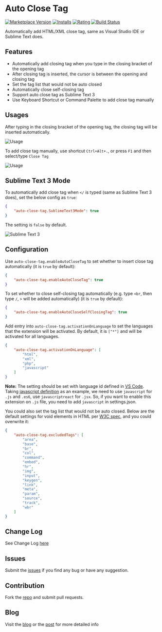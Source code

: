 # Auto Close Tag

[![Marketplace Version](http://vsmarketplacebadge.apphb.com/version/formulahendry.auto-close-tag.svg)](https://marketplace.visualstudio.com/items?itemName=formulahendry.auto-close-tag) [![Installs](http://vsmarketplacebadge.apphb.com/installs/formulahendry.auto-close-tag.svg)](https://marketplace.visualstudio.com/items?itemName=formulahendry.auto-close-tag) [![Rating](http://vsmarketplacebadge.apphb.com/rating/formulahendry.auto-close-tag.svg)](https://marketplace.visualstudio.com/items?itemName=formulahendry.auto-close-tag) [![Build Status](https://travis-ci.org/formulahendry/vscode-auto-close-tag.svg?branch=master)](https://travis-ci.org/formulahendry/vscode-auto-close-tag)

Automatically add HTML/XML close tag, same as Visual Studio IDE or Sublime Text does.

## Features

* Automatically add closing tag when you type in the closing bracket of the opening tag
* After closing tag is inserted, the cursor is between the opening and closing tag
* Set the tag list that would not be auto closed
* Automatically close self-closing tag
* Support auto close tag as Sublime Text 3
* Use Keyboard Shortcut or Command Palette to add close tag manually

## Usages

After typing in the closing bracket of the opening tag, the closing tag will be inserted automatically.

![Usage](https://raw.githubusercontent.com/formulahendry/vscode-auto-close-tag/master/images/usage.gif)

To add close tag manually, use shortcut `Ctrl+Alt+.`, or press `F1` and then select/type `Close Tag`

![Usage](https://raw.githubusercontent.com/formulahendry/vscode-auto-close-tag/master/images/close-tag.gif)

## Sublime Text 3 Mode

To automatically add close tag when `</` is typed (same as Sublime Text 3 does), set the below config as `true`:
```json
{
    "auto-close-tag.SublimeText3Mode": true
}
```
The setting is `false` by default.

![Sublime Text 3](https://raw.githubusercontent.com/formulahendry/vscode-auto-close-tag/master/images/st3.gif)

## Configuration

Use `auto-close-tag.enableAutoCloseTag` to set whether to insert close tag automatically (it is `true` by default):
```json
{
    "auto-close-tag.enableAutoCloseTag": true
}
```

To set whether to close self-closing tag automatically (e.g. type `<br`, then type `/`, `>` will be added automatically) (it is `true` by default):
```json
{
    "auto-close-tag.enableAutoCloseSelfClosingTag": true
}
```

Add entry into `auto-close-tag.activationOnLanguage` to set the languages that the extension will be activated.
By default, it is `["*"]` and will be activated for all languages.
```json
{
    "auto-close-tag.activationOnLanguage": [
        "html",
        "xml",
        "php",
        "javascript"
    ]
}
```
**Note:** The setting should be set with language id defined in [VS Code](https://github.com/Microsoft/vscode/tree/master/extensions). Taking [javascript definition](https://github.com/Microsoft/vscode/blob/master/extensions/javascript/package.json) as an example, we need to use `javascript` for `.js` and `.es6`, use `javascriptreact` for `.jsx`. So, if you want to enable this extension on `.js` file, you need to add `javascript` in settings.json.

You could also set the tag list that would not be auto closed. Below are the default settings for void elements in HTML per [W3C spec](https://www.w3.org/TR/html-markup/syntax.html#syntax-elements), and you could overwrite it:
```json
{
    "auto-close-tag.excludedTags": [
        "area",
        "base",
        "br",
        "col",
        "command",
        "embed",
        "hr",
        "img",
        "input",
        "keygen",
        "link",
        "meta",
        "param",
        "source",
        "track",
        "wbr"
    ]
}
```

## Change Log
See Change Log [here](https://github.com/formulahendry/vscode-auto-close-tag/blob/master/CHANGELOG.md)

## Issues
Submit the [issues](https://github.com/formulahendry/vscode-auto-close-tag/issues) if you find any bug or have any suggestion.

## Contribution
Fork the [repo](https://github.com/formulahendry/vscode-auto-close-tag) and submit pull requests.

## Blog
Visit the [blog](https://blogs.msdn.microsoft.com/formulahendry) or the [post](https://blogs.msdn.microsoft.com/formulahendry/2016/06/29/auto-close-tag-for-visual-studio-code/) for more detailed info 